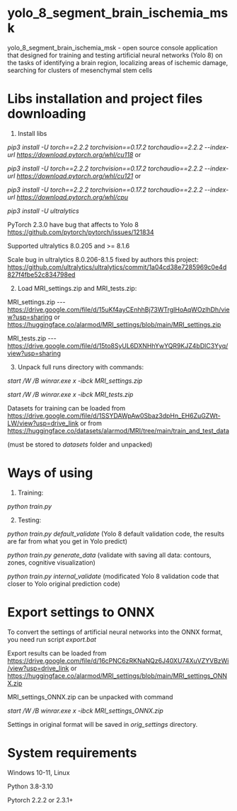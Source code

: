 # yolo_8_segment_brain_ischemia_msk
yolo_8_segment_brain_ischemia_msk - open source console application that designed for training and testing artificial neural networks (Yolo 8) on the tasks of identifying a brain region, localizing areas of ischemic damage, searching for clusters of mesenchymal stem cells

# Libs installation and project files downloading
1. Install libs

_pip3 install -U torch==2.2.2 torchvision==0.17.2 torchaudio==2.2.2 --index-url https://download.pytorch.org/whl/cu118_ or

_pip3 install -U torch==2.2.2 torchvision==0.17.2 torchaudio==2.2.2 --index-url https://download.pytorch.org/whl/cu121_ or

_pip3 install -U torch==2.2.2 torchvision==0.17.2 torchaudio==2.2.2 --index-url https://download.pytorch.org/whl/cpu_

_pip3 install -U ultralytics_

PyTorch 2.3.0 have bug that affects to Yolo 8 https://github.com/pytorch/pytorch/issues/121834

Supported ultralytics 8.0.205 and >= 8.1.6

Scale bug in ultralytics 8.0.206-8.1.5 fixed by authors this project: https://github.com/ultralytics/ultralytics/commit/1a04cd38e7285969c0e4d827f4fbe52c834798ed

2. Load MRI_settings.zip and MRI_tests.zip: 

MRI_settings.zip --- https://drive.google.com/file/d/15uKf4ayCEnhhBj73WTrgIHoAqWOzlhDh/view?usp=sharing or  https://huggingface.co/alarmod/MRI_settings/blob/main/MRI_settings.zip

MRI_tests.zip --- https://drive.google.com/file/d/15to8SyUL6DXNHhYwYQR9KJZ4bDlC3Yyq/view?usp=sharing

3. Unpack full runs directory with commands: 

_start /W /B winrar.exe x -ibck MRI_settings.zip_

_start /W /B winrar.exe x -ibck MRI_tests.zip_

Datasets for training can be loaded from 
https://drive.google.com/file/d/1SSYDAWpAw0Sbaz3dpHn_EH6ZuGZWt-LW/view?usp=drive_link
or from https://huggingface.co/datasets/alarmod/MRI/tree/main/train_and_test_data

(must be stored to _datasets_ folder and unpacked)

# Ways of using
1. Training:

_python train.py_

2. Testing: 

_python train.py default_validate_ (Yolo 8 default validation code, the results are far from what you get in Yolo predict)

_python train.py generate_data_ (validate with saving all data: contours, zones, cognitive visualization)

_python train.py internal_validate_ (modificated Yolo 8 validation code that closer to Yolo original prediction code)

# Export settings to ONNX
To convert the settings of artificial neural networks into the ONNX format, you need run script _export.bat_

Export results can be loaded from
https://drive.google.com/file/d/16cPNC6zRKNaNQz6J40XU74XuVZYVBzWi/view?usp=drive_link
or
https://huggingface.co/alarmod/MRI_settings/blob/main/MRI_settings_ONNX.zip

MRI_settings_ONNX.zip can be unpacked with command

_start /W /B winrar.exe x -ibck MRI_settings_ONNX.zip_

Settings in original format will be saved in _orig_settings_ directory.

# System requirements
Windows 10-11, Linux

Python 3.8-3.10

Pytorch 2.2.2 or 2.3.1+
